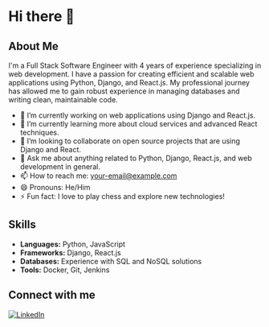 # Hi there 👋

## About Me

I'm a Full Stack Software Engineer with 4 years of experience specializing in web development. I have a passion for creating efficient and scalable web applications using Python, Django, and React.js. My professional journey has allowed me to gain robust experience in managing databases and writing clean, maintainable code.

- 🔭 I’m currently working on web applications using Django and React.js.
- 🌱 I’m currently learning more about cloud services and advanced React techniques.
- 👯 I’m looking to collaborate on open source projects that are using Django and React.
- 💬 Ask me about anything related to Python, Django, React.js, and web development in general.
- 📫 How to reach me: [your-email@example.com](mailto:abdullahrafi@outlook.com)
- 😄 Pronouns: He/Him
- ⚡ Fun fact: I love to play chess and explore new technologies!

## Skills

- **Languages:** Python, JavaScript
- **Frameworks:** Django, React.js
- **Databases:** Experience with SQL and NoSQL solutions
- **Tools:** Docker, Git, Jenkins


## Connect with me

[![LinkedIn][linkedin-shield]][linkedin-url]

<!-- Links to your social media accounts -->

[linkedin-shield]: https://img.shields.io/badge/LinkedIn-blue.svg?style=flat-square&logo=linkedin&colorB=555
[linkedin-url]: https://linkedin.com/in/abdullahrafi1

